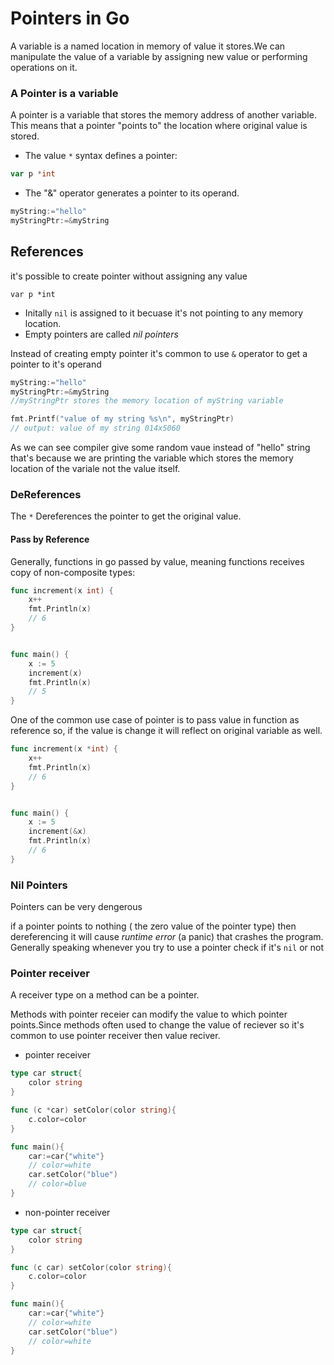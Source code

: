 # Pointers in Go

A variable is a named location in memory of value it stores.We can manipulate the value of a variable by assigning new value or performing operations on it. 

### A Pointer is a variable

A pointer is a variable that stores the memory address of another variable. This means that a pointer "points to" the location where original value is stored.

* The value `*` syntax defines a pointer: 

```go
var p *int
```

- The "&" operator generates a pointer to its operand.

```go
myString:="hello"
myStringPtr:=&myString
```

## References

it's possible to create pointer without assigning any value

`var p *int`

- Initally `nil` is assigned to it becuase it's not  pointing to any memory location.
- Empty pointers are called *nil pointers*

Instead of creating empty pointer it's common to use `&` operator to get a pointer to it's operand

```go
myString:="hello"
myStringPtr:=&myString
//myStringPtr stores the memory location of myString variable

fmt.Printf("value of my string %s\n", myStringPtr)
// output: value of my string 014x5060
```

As we can see compiler give some random vaue instead of "hello" string  that's because we are printing the variable which stores the memory location of the variale not the value itself.

### DeReferences

The `*` Dereferences the pointer to get the original value.

#### Pass by Reference

Generally, functions in go passed by value, meaning functions receives copy of non-composite types:

```go
func increment(x int) {
    x++
    fmt.Println(x)
    // 6
}


func main() {
    x := 5
    increment(x)
    fmt.Println(x)
    // 5
}
```
One of the common use case of pointer is to pass value in function as  reference so, if the value is change it will reflect on original variable as well.

```go
func increment(x *int) {
    x++
    fmt.Println(x)
    // 6
}


func main() {
    x := 5
    increment(&x)
    fmt.Println(x)
    // 6
}
```

### Nil Pointers

Pointers can be very dengerous 

if a pointer points to nothing ( the zero value of the pointer type) then dereferencing it will cause *runtime error* (a panic) that crashes the program. Generally speaking whenever you try to use a pointer check if it's `nil` or not

### Pointer receiver

A receiver type on a method can be a pointer.

Methods with pointer receier can modify the value to which pointer points.Since methods often used to change the value of reciever so it's common to use pointer receiver then value reciver.

- pointer receiver

```go
type car struct{
    color string
}

func (c *car) setColor(color string){
    c.color=color
}

func main(){
    car:=car{"white"}
    // color=white
    car.setColor("blue")
    // color=blue
}
```

- non-pointer receiver

```go
type car struct{
    color string
}

func (c car) setColor(color string){
    c.color=color
}

func main(){
    car:=car{"white"}
    // color=white
    car.setColor("blue")
    // color=white
}
```






